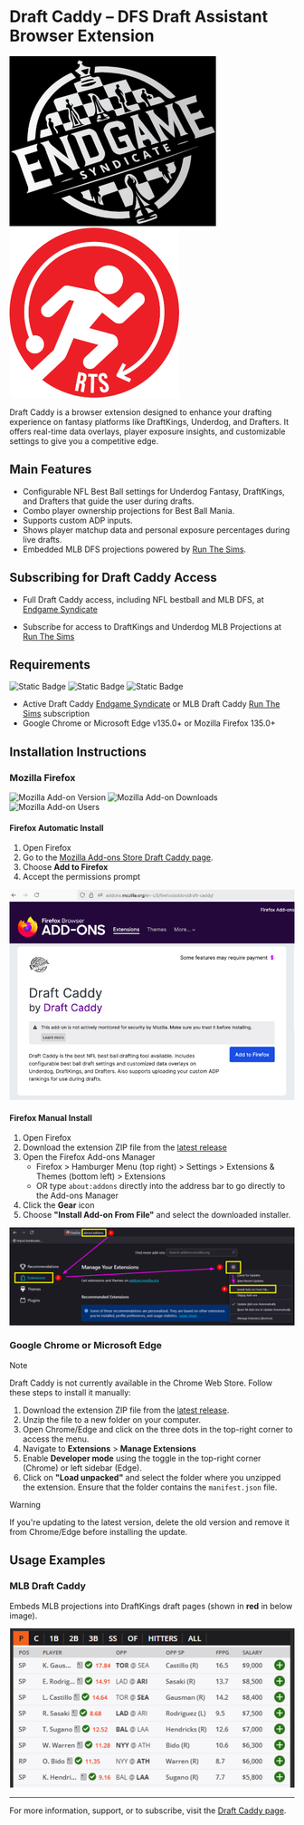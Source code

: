 # Draft Caddy – DFS Draft Assistant Browser Extension

![Endgame Syndicate](images/EndgameSyndicateLogo.png)![Run The Sims](images/RunTheSimsLogo.png)

Draft Caddy is a browser extension designed to enhance your drafting experience on fantasy platforms like DraftKings, Underdog, and Drafters. It offers real-time data overlays, player exposure insights, and customizable settings to give you a competitive edge.

## Main Features

- Configurable NFL Best Ball settings for Underdog Fantasy, DraftKings, and Drafters that guide the user during drafts.
- Combo player ownership projections for Best Ball Mania.
- Supports custom ADP inputs.
- Shows player matchup data and personal exposure percentages during live drafts.
- Embedded MLB DFS projections powered by [Run The Sims](https://runthesims.com/subscribe).

## Subscribing for Draft Caddy Access

- Full Draft Caddy access, including NFL bestball and MLB DFS, at [Endgame Syndicate](https://endgamesyndicate.com/draft-caddy/)

- Subscribe for access to DraftKings and Underdog MLB Projections at [Run The Sims](https://runthesims.com/subscribe)

## Requirements

![Static Badge](https://img.shields.io/badge/Google_Chrome-v135.0%2B-darkgreen) ![Static Badge](https://img.shields.io/badge/Microsoft_Edge-v135.0%2B-darkgreen) ![Static Badge](https://img.shields.io/badge/Mozilla_Firefox-v135.0%2B-darkgreen)

- Active Draft Caddy [Endgame Syndicate](https://endgamesyndicate.com/draft-caddy/) or MLB Draft Caddy [Run The Sims](https://runthesims.com/subscribe) subscription
- Google Chrome or Microsoft Edge v135.0+ or Mozilla Firefox 135.0+

## Installation Instructions

### Mozilla Firefox

![Mozilla Add-on Version](https://img.shields.io/amo/v/draft-caddy) ![Mozilla Add-on Downloads](https://img.shields.io/amo/dw/draft-caddy) ![Mozilla Add-on Users](https://img.shields.io/amo/users/draft-caddy)

#### Firefox Automatic Install

1. Open Firefox
2. Go to the [Mozilla Add-ons Store Draft Caddy page](https://addons.mozilla.org/en-US/firefox/addon/draft-caddy/).
3. Choose **Add to Firefox**
4. Accept the permissions prompt

![Firefox Extension](images/FirefoxExtension.png)

#### Firefox Manual Install

1. Open Firefox
2. Download the extension ZIP file from the [latest release](https://github.com/runthesims/Draft-Caddy-Releases/releases)
3. Open the Firefox Add-ons Manager
    - Firefox > Hamburger Menu (top right) > Settings > Extensions & Themes (bottom left) > Extensions
    - OR type `about:addons` directly into the address bar to go directly to the Add-ons Manager
4. Click the **Gear** icon
5. Choose **"Install Add-on From File"** and select the downloaded installer.

![Firefox Manual Install](images/FirefoxManualInstall.png)

### Google Chrome or Microsoft Edge

> [!NOTE]
> Draft Caddy is not currently available in the Chrome Web Store. Follow these steps to install it manually:

1. Download the extension ZIP file from the [latest release](https://github.com/runthesims/Draft-Caddy-Releases/releases).
2. Unzip the file to a new folder on your computer.
3. Open Chrome/Edge and click on the three dots in the top-right corner to access the menu.
4. Navigate to **Extensions** > **Manage Extensions**
5. Enable **Developer mode** using the toggle in the top-right corner (Chrome) or left sidebar (Edge).
6. Click on **"Load unpacked"** and select the folder where you unzipped the extension. Ensure that the folder contains the `manifest.json` file.

> [!WARNING]
> If you're updating to the latest version, delete the old version and remove it from Chrome/Edge before installing the update.

## Usage Examples

### MLB Draft Caddy

Embeds MLB projections into DraftKings draft pages (shown in **red** in below image).

![MLB Draft Caddy](images/DraftKingsMLB.png)

---

For more information, support, or to subscribe, visit the [Draft Caddy page](https://endgamesyndicate.com/draft-caddy/).
